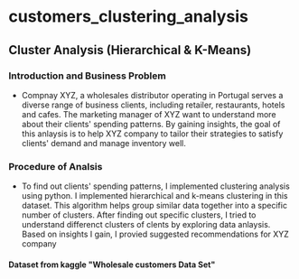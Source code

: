 # customers_clustering_analysis
## Cluster Analysis (Hierarchical & K-Means)
### Introduction and Business Problem
- Compnay XYZ, a wholesales distributor operating in Portugal serves a diverse range of business clients, including retailer, restaurants, hotels and cafes. The marketing manager of XYZ want to understand more about their clients' spending patterns. By gaining insights, the goal of this anlaysis is to help XYZ company to tailor their strategies to satisfy clients' demand and manage inventory well.

### Procedure of Analsis
- To find out clients' spending patterns, I implemented clustering analysis using python. I implemented hierarchical and k-means clustering in this dataset. This algorithm helps group similar data together into a specific number of clusters. After finding out specific clusters, I tried to understand differenct clusters of clents by exploring data anlaysis. Based on insights I gain, I provied suggested recommendations for XYZ company

#### Dataset from kaggle "Wholesale customers Data Set"
